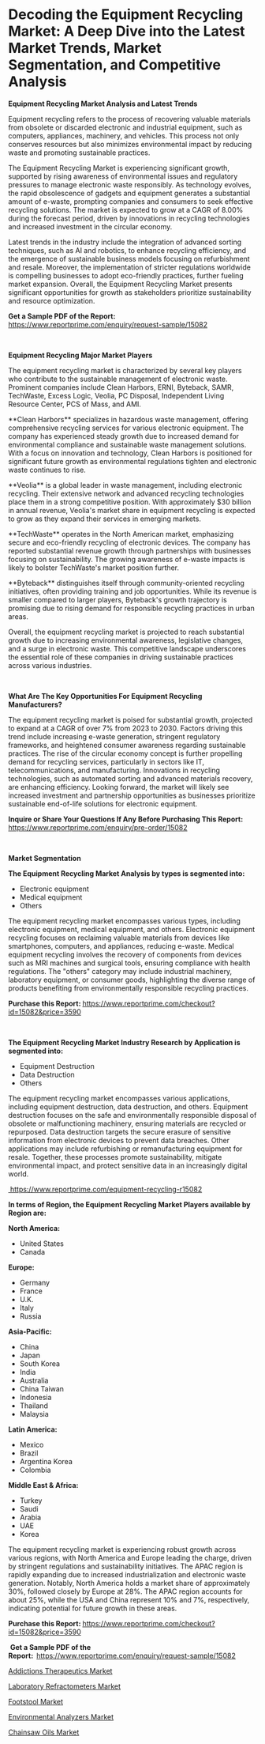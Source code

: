 <p><h1>Decoding the Equipment Recycling Market: A Deep Dive into the Latest Market Trends, Market Segmentation, and Competitive Analysis</h1></p><p><strong>Equipment Recycling Market Analysis and Latest Trends</strong></p>
<p><p>Equipment recycling refers to the process of recovering valuable materials from obsolete or discarded electronic and industrial equipment, such as computers, appliances, machinery, and vehicles. This process not only conserves resources but also minimizes environmental impact by reducing waste and promoting sustainable practices.</p><p>The Equipment Recycling Market is experiencing significant growth, supported by rising awareness of environmental issues and regulatory pressures to manage electronic waste responsibly. As technology evolves, the rapid obsolescence of gadgets and equipment generates a substantial amount of e-waste, prompting companies and consumers to seek effective recycling solutions. The market is expected to grow at a CAGR of 8.00% during the forecast period, driven by innovations in recycling technologies and increased investment in the circular economy.</p><p>Latest trends in the industry include the integration of advanced sorting techniques, such as AI and robotics, to enhance recycling efficiency, and the emergence of sustainable business models focusing on refurbishment and resale. Moreover, the implementation of stricter regulations worldwide is compelling businesses to adopt eco-friendly practices, further fueling market expansion. Overall, the Equipment Recycling Market presents significant opportunities for growth as stakeholders prioritize sustainability and resource optimization.</p></p>
<p><strong>Get a Sample PDF of the Report:&nbsp;</strong> <a href="https://www.reportprime.com/enquiry/request-sample/15082?utm_campaign=1134&utm_medium=2&utm_source=Github&utm_content=ia&utm_term=16112024&utm_id=equipment-recycling">https://www.reportprime.com/enquiry/request-sample/15082</a></p>
<p>&nbsp;</p>
<p><strong>Equipment Recycling Major Market Players</strong></p>
<p><p>The equipment recycling market is characterized by several key players who contribute to the sustainable management of electronic waste. Prominent companies include Clean Harbors, ERNI, Byteback, SAMR, TechWaste, Excess Logic, Veolia, PC Disposal, Independent Living Resource Center, PCS of Mass, and AMI.</p><p>**Clean Harbors** specializes in hazardous waste management, offering comprehensive recycling services for various electronic equipment. The company has experienced steady growth due to increased demand for environmental compliance and sustainable waste management solutions. With a focus on innovation and technology, Clean Harbors is positioned for significant future growth as environmental regulations tighten and electronic waste continues to rise.</p><p>**Veolia** is a global leader in waste management, including electronic recycling. Their extensive network and advanced recycling technologies place them in a strong competitive position. With approximately $30 billion in annual revenue, Veolia's market share in equipment recycling is expected to grow as they expand their services in emerging markets.</p><p>**TechWaste** operates in the North American market, emphasizing secure and eco-friendly recycling of electronic devices. The company has reported substantial revenue growth through partnerships with businesses focusing on sustainability. The growing awareness of e-waste impacts is likely to bolster TechWaste's market position further.</p><p>**Byteback** distinguishes itself through community-oriented recycling initiatives, often providing training and job opportunities. While its revenue is smaller compared to larger players, Byteback's growth trajectory is promising due to rising demand for responsible recycling practices in urban areas.</p><p>Overall, the equipment recycling market is projected to reach substantial growth due to increasing environmental awareness, legislative changes, and a surge in electronic waste. This competitive landscape underscores the essential role of these companies in driving sustainable practices across various industries.</p></p>
<p>&nbsp;</p>
<p><strong>What Are The Key Opportunities For Equipment Recycling Manufacturers?</strong></p>
<p><p>The equipment recycling market is poised for substantial growth, projected to expand at a CAGR of over 7% from 2023 to 2030. Factors driving this trend include increasing e-waste generation, stringent regulatory frameworks, and heightened consumer awareness regarding sustainable practices. The rise of the circular economy concept is further propelling demand for recycling services, particularly in sectors like IT, telecommunications, and manufacturing. Innovations in recycling technologies, such as automated sorting and advanced materials recovery, are enhancing efficiency. Looking forward, the market will likely see increased investment and partnership opportunities as businesses prioritize sustainable end-of-life solutions for electronic equipment.</p></p>
<p><strong>Inquire or Share Your Questions If Any Before Purchasing This Report:</strong> <a href="https://www.reportprime.com/enquiry/pre-order/15082?utm_campaign=1134&utm_medium=2&utm_source=Github&utm_content=ia&utm_term=16112024&utm_id=equipment-recycling">https://www.reportprime.com/enquiry/pre-order/15082</a></p>
<p>&nbsp;</p>
<p><strong>Market Segmentation</strong></p>
<p><strong>The Equipment Recycling Market Analysis by types is segmented into:</strong></p>
<p><ul><li>Electronic equipment</li><li>Medical equipment</li><li>Others</li></ul></p>
<p><p>The equipment recycling market encompasses various types, including electronic equipment, medical equipment, and others. Electronic equipment recycling focuses on reclaiming valuable materials from devices like smartphones, computers, and appliances, reducing e-waste. Medical equipment recycling involves the recovery of components from devices such as MRI machines and surgical tools, ensuring compliance with health regulations. The "others" category may include industrial machinery, laboratory equipment, or consumer goods, highlighting the diverse range of products benefiting from environmentally responsible recycling practices.</p></p>
<p><strong>Purchase this Report:&nbsp;</strong><a href="https://www.reportprime.com/checkout?id=15082&price=3590&utm_campaign=1134&utm_medium=2&utm_source=Github&utm_content=ia&utm_term=16112024&utm_id=equipment-recycling">https://www.reportprime.com/checkout?id=15082&price=3590</a></p>
<p>&nbsp;</p>
<p><strong>The Equipment Recycling Market Industry Research by Application is segmented into:</strong></p>
<p><ul><li>Equipment Destruction</li><li>Data Destruction</li><li>Others</li></ul></p>
<p><p>The equipment recycling market encompasses various applications, including equipment destruction, data destruction, and others. Equipment destruction focuses on the safe and environmentally responsible disposal of obsolete or malfunctioning machinery, ensuring materials are recycled or repurposed. Data destruction targets the secure erasure of sensitive information from electronic devices to prevent data breaches. Other applications may include refurbishing or remanufacturing equipment for resale. Together, these processes promote sustainability, mitigate environmental impact, and protect sensitive data in an increasingly digital world.</p></p>
<p><a href="https://www.reportprime.com/equipment-recycling-r15082?utm_campaign=1134&utm_medium=2&utm_source=Github&utm_content=ia&utm_term=16112024&utm_id=equipment-recycling">&nbsp;https://www.reportprime.com/equipment-recycling-r15082</a></p>
<p><strong>In terms of Region, the Equipment Recycling Market Players available by Region are:</strong></p>
<p>
    <p> <strong> North America: </strong>
        <ul>
            <li>United States</li>
            <li>Canada</li>
        </ul>
        </p> 
    <p> <strong> Europe: </strong>
        <ul>
            <li>Germany</li>
            <li>France</li>
            <li>U.K.</li>
            <li>Italy</li>
            <li>Russia</li>
        </ul>
        </p> 
    <p> <strong> Asia-Pacific: </strong>
        <ul>
            <li>China</li>
            <li>Japan</li>
            <li>South Korea</li>
            <li>India</li>
            <li>Australia</li>
            <li>China Taiwan</li>
            <li>Indonesia</li>
            <li>Thailand</li>
            <li>Malaysia</li>
        </ul>
        </p> 
    <p> <strong> Latin America: </strong>
        <ul>
            <li>Mexico</li>
            <li>Brazil</li>
            <li>Argentina Korea</li>
            <li>Colombia</li>
        </ul>
        </p> 
    <p> <strong> Middle East & Africa: </strong>
        <ul>
            <li>Turkey</li>
            <li>Saudi</li>
            <li>Arabia</li>
            <li>UAE</li>
            <li>Korea</li>
        </ul>
    </p>
    </p>
<p><p>The equipment recycling market is experiencing robust growth across various regions, with North America and Europe leading the charge, driven by stringent regulations and sustainability initiatives. The APAC region is rapidly expanding due to increased industrialization and electronic waste generation. Notably, North America holds a market share of approximately 30%, followed closely by Europe at 28%. The APAC region accounts for about 25%, while the USA and China represent 10% and 7%, respectively, indicating potential for future growth in these areas.</p></p>
<p><strong>Purchase this Report: </strong><a href="https://www.reportprime.com/checkout?id=15082&price=3590&utm_campaign=1134&utm_medium=2&utm_source=Github&utm_content=ia&utm_term=16112024&utm_id=equipment-recycling">https://www.reportprime.com/checkout?id=15082&price=3590</a></p>
<p>&nbsp;<strong>Get a Sample PDF of the Report:&nbsp;&nbsp;</strong><a href="https://www.reportprime.com/enquiry/request-sample/15082?utm_campaign=1134&utm_medium=2&utm_source=Github&utm_content=ia&utm_term=16112024&utm_id=equipment-recycling">https://www.reportprime.com/enquiry/request-sample/15082</a></p>
<p><strong></strong></p>
<p><p><a href="https://github.com/BryceTownsendr/Market-Research-Report-List-7/blob/main/addictions-therapeutics-market.md?utm_campaign=1134&utm_medium=2&utm_source=Github&utm_content=ia&utm_term=16112024&utm_id=equipment-recycling">Addictions Therapeutics Market</a></p><p><a href="https://issuu.com/reportprime-2/docs/laboratory-refractometers-market-si_053c26e53ef9ef?utm_campaign=1134&utm_medium=2&utm_source=Github&utm_content=ia&utm_term=16112024&utm_id=equipment-recycling">Laboratory Refractometers Market</a></p><p><a href="https://www.linkedin.com/pulse/footstool-market-refracting-trends-consumer-behaviors-2024-2031-o9twc?utm_campaign=1134&utm_medium=2&utm_source=Github&utm_content=ia&utm_term=16112024&utm_id=equipment-recycling">Footstool Market</a></p><p><a href="https://issuu.com/reportprime-2/docs/environmental-analyzers-market-size_842f2d8491199b?utm_campaign=1134&utm_medium=2&utm_source=Github&utm_content=ia&utm_term=16112024&utm_id=equipment-recycling">Environmental Analyzers Market</a></p><p><a href="https://www.linkedin.com/pulse/exploring-chainsaw-oils-market-strategic-insights-growth-t2ije?utm_campaign=1134&utm_medium=2&utm_source=Github&utm_content=ia&utm_term=16112024&utm_id=equipment-recycling">Chainsaw Oils Market</a></p></p>